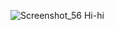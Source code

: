 ![Screenshot_56](https://user-images.githubusercontent.com/79540001/229175638-4c5b6546-8b92-4cf3-9394-7ea3b191ff30.jpg)
Hi-hi
